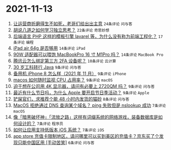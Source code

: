 # 2021-11-13

1. [让运营商折磨得生不如死，老哥们给出出主意](https://www.v2ex.com/t/815090) `24条评论` `问与答`
1. [胡说八道之如何学习独立思考？](https://www.v2ex.com/t/815099) `22条评论` `奇思妙想`
1. [后端语言 PHP 这样的模板引擎 lavarel 等，为什么没有称为前端工程化？](https://www.v2ex.com/t/815087) `17条评论` `编程`
1. [iPad air 64g 是否够用](https://www.v2ex.com/t/815107) `14条评论` `iPad`
1. [90W 适配器可以喂饱 MacBookPro 16 寸 M1Pro 吗？](https://www.v2ex.com/t/815096) `14条评论` `MacBook Pro`
1. [腾讯云怎么绑定第三方 2FA 设备呢？](https://www.v2ex.com/t/815086) `10条评论` `云计算`
1. [30 岁工科转行 Java](https://www.v2ex.com/t/815118) `9条评论` `问与答`
1. [备用机 iPhone 8 怎么样（2021 年 11 月）](https://www.v2ex.com/t/815105) `9条评论` `iPhone`
1. [macos 如何随时监视 CPU 占用率？](https://www.v2ex.com/t/815104) `9条评论` `macOS`
1. [迫于想在公司用 4K 显示器，请问有必要上 2720QM 吗？](https://www.v2ex.com/t/815092) `9条评论` `问与答`
1. [最近有什么节日吗，为什么 Apple 要开启节日季活动？](https://www.v2ex.com/t/815089) `9条评论` `Apple`
1. [铲屎官们，求推荐个能 48 小时内发货的猫砂](https://www.v2ex.com/t/815102) `8条评论` `问与答`
1. [MacOS 拒绝通过 DNS 查询某个域名？ ping 失败但是 nslookup 成功](https://www.v2ex.com/t/815119) `7条评论` `macOS`
1. [像「暗黑破坏神」「流放之路」这样有词缀系统的网络游戏，装备数据库是如何设计的？](https://www.v2ex.com/t/815097) `7条评论` `程序员`
1. [如何让应用支持低版本 iOS 系统？](https://www.v2ex.com/t/815093) `7条评论` `iOS`
1. [app store 充值卡限制地区，请问哪里可以买到美区的充值卡？京东买了个发现只能中国区用 [手动苦笑]](https://www.v2ex.com/t/815103) `6条评论` `问与答`

